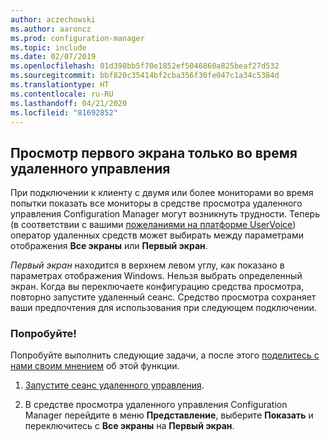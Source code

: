 ```yaml
---
author: aczechowski
ms.author: aaroncz
ms.prod: configuration-manager
ms.topic: include
ms.date: 02/07/2019
ms.openlocfilehash: 01d398bb5f70e1852ef5046860a825beaf27d532
ms.sourcegitcommit: bbf820c35414bf2cba356f30fe047c1a34c5384d
ms.translationtype: HT
ms.contentlocale: ru-RU
ms.lasthandoff: 04/21/2020
ms.locfileid: "81692852"
---
```

## <a name="view-first-screen-only-during-remote-control"></a><a name="bkmk_rcmulti"></a> Просмотр первого экрана только во время удаленного управления
<!--3231732-->

При подключении к клиенту с двумя или более мониторами во время попытки показать все мониторы в средстве просмотра удаленного управления Configuration Manager могут возникнуть трудности. Теперь (в соответствии с вашими [пожеланиями на платформе UserVoice](https://configurationmanager.uservoice.com/forums/300492-ideas/suggestions/34609915-use-sccm-to-remote-control-multiple-monitors)) оператор удаленных средств может выбирать между параметрами отображения **Все экраны** или **Первый экран**. 

*Первый экран* находится в верхнем левом углу, как показано в параметрах отображения Windows. Нельзя выбрать определенный экран. Когда вы переключаете конфигурацию средства просмотра, повторно запустите удаленный сеанс. Средство просмотра сохраняет ваши предпочтения для использования при следующем подключении. 


### <a name="try-it-out"></a>Попробуйте!

Попробуйте выполнить следующие задачи, а после этого [поделитесь с нами своим мнением](../../../../understand/find-help.md#product-feedback) об этой функции.

1. [Запустите сеанс удаленного управления](../../../../clients/manage/remote-control/remotely-administer-a-windows-client-computer.md).  

2. В средстве просмотра удаленного управления Configuration Manager перейдите в меню **Представление**, выберите **Показать** и переключитесь с **Все экраны** на **Первый экран**.  

